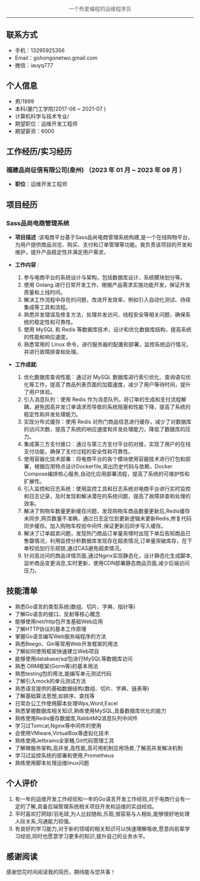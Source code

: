 <p style="text-align:center;color:rgb(93,93,93)">一个热爱编程的运维程序员 </p>

---

## 联系方式

- 手机：13295925356
- Email：gohongonetwo.gmail.com
- 微信：iauyq777

## 个人信息

- 男/1999
- 本科/厦门工学院(2017-06 ~ 2021-07 )
-  计算机科学与技术专业/
- 期望职位：运维开发工程师
- 期望薪资：6000

## 工作经历/实习经历

### 福建品尚征信有限公司(泉州) （2023 年 01 月 ~ 2023 年 08 月 ）

- **职位**：运维开发工程师

## 项目经历

### Sass品尚电商管理系统

- **项目描述** :该电商平台基于Sass品尚电商管理系统构建,是一个在线购物平台，为用户提供商品浏览、购买、支付和订单管理等功能。我负责该项目的开发和维护，提升产品稳定性并满足用户需求。

- **工作内容** :

  1. 参与电商平台的系统设计与架构，包括数据库设计、系统模块划分等。
  2. 使用 Golang 进行日常开发工作，根据产品需求实施功能开发，保证开发质量和上线时间。
  3. 解决工作流程中存在的问题，改进开发效率，例如引入自动化测试、持续集成等工具和流程。
  4. 熟悉并发错误及修复方法，处理并发访问、线程安全等相关问题，确保系统的稳定性和可靠性。
  5. 使用 MySQL 和 Redis 等数据库技术，设计和优化数据库结构，提高系统的性能和响应速度。
  6. 熟悉常用的 Linux 命令，进行服务器的配置和部署，监控系统运行情况，并进行故障排查和处理。
  
- **工作成就:**

  1. 优化数据库查询性能：通过对 MySQL 数据库进行索引优化、查询语句优化等工作，提高了商品列表页面的加载速度，减少了用户等待时间，提升了用户体验。
  2. 引入消息队列：使用 Redis 作为消息队列，将订单的生成和支付流程解耦，避免因高并发订单请求而导致的系统阻塞和性能下降，提高了系统的稳定性和并发处理能力。
  3. 实现分布式缓存：使用 Redis 对热门商品信息进行缓存，减少了对数据库的访问次数，提高了系统的响应速度和并发处理能力，降低了数据库的压力。
  4. 集成第三方支付接口：通过与第三方支付平台的对接，实现了用户的在线支付功能，确保了支付过程的安全性和可靠性。
  5. 使用容器化技术部署：将电商平台的各个模块使用容器技术进行打包和部署，根据应用特点设计Dockerfile,突出历史代码与依赖，Docker Compose编排核心服务,自动化应用部署流程，提高了系统的可维护性和扩展性。
  6. 引入监控和日志系统：使用监控工具和日志系统对电商平台进行实时监控和日志记录，及时发现和解决潜在的系统问题，提高了故障排查和处理的效率。
  7. 解决了购物车数量更新缓存问题，发现购物车商品数量更新后,Redis缓存未同步,网页数量不准确，通过日志定位到更新逻辑未更新Redis,修复代码同步缓存。加入购物车校验中间件,保证更新后同步写入缓存。
  8. 解决了订单超卖问题，发现热门商品订单量突增时出现下单后告知商品已售罄情况，利用监控分析数据库发现存在超卖情况,订单量突破库存，在下单校验加行乐观锁,通过CAS避免超卖情况。
  9. 针对高访问的商品详情页面,通过Nginx实现静态化，设计静态化生成脚本,监听商品变更消息,实时更新，使用CDN部署静态商品页面,减少后端访问压力。
  
   
  
   
  
   
  
   
  
  

## 技能清单

- 熟悉Go语言的类型系统(数组、切片、字典、指针等)
- 了解Go语言的接口、反射等核心概念
- 能够使用net/http包开发基础Web应用
- 了解HTTP协议的基本工作原理
- 掌握Go语言编写Web服务端程序的方法
- 熟悉Beego、Gin等常用Web开发框架的用法
- 了解如何使用框架快速建立Web项目
- 能够使用database/sql包进行MySQL等数据库访问
- 熟悉 ORM框架(Gorm等)的基本用法
- 熟悉testing包的用法,能编写单元测试代码
- 了解引入mock的单元测试方法
- 熟悉语言提供的基础数据结构(数组、切片、字典、链表等)
- 了解基础算法思想,如排序、查找等
- 日常办公工作使用脚本处理Wps,Word,Excel
- 熟悉掌握数据库相关知识,熟练使用MySQL,具备数据库优化的能力
- 熟练使用Redis缓存数据库,RabbitMQ消息队列中间件
- 学习过Tomcat,Nginx等中间件的使用
- 会使用VMware,VirtualBox等虚拟化技术
- 熟练使用Jetbrains全家桶,Git代码管理工具
- 了解微服务架构,高并发,高性能,高可用机制应用场景,了解高并发解决机制
- 学习过监控系统的部署和使用,Prometheus
- 熟练使用脚本处理运维linux问题

## 个人评价

1. 有一年的运维开发工作经验和一年的Go语言开发工作经验,对于电商行业有一定的了解,具备后端管理系统相关项目开发和运维的实战经验。
2. 平时喜欢打网球/羽毛球,为人比较随和,乐观,很容易与人相处,能够很好地处理人际关系,沟通能力较强。
3. 有良好的学习能力,对于新的领域的相关知识可以快速理解吸收,愿意向前辈学习经验,同时也愿意学习更多的知识,提升自己的业务水平。

## 感谢阅读

感谢您花时间阅读我的简历，期待能与您共事！